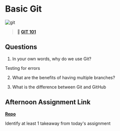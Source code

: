 # Basic Git

![git](https://git-scm.com/images/branching-illustration@2x.png)

> **📖 [GIT 101](https://codeworksacademy.com/fs-student-guide/resources/wk1/01-GIT)**

## Questions

1. In your own words, why do we use Git?

Testing for errors

2. What are the benefits of having multiple branches?

3. What is the difference between Git and GitHub

## Afternoon Assignment Link

**[Repo](https://github.com/ksquaredcoding/<ASSIGNMENT_REPO>)**

Identify at least 1 takeaway from today's assignment
